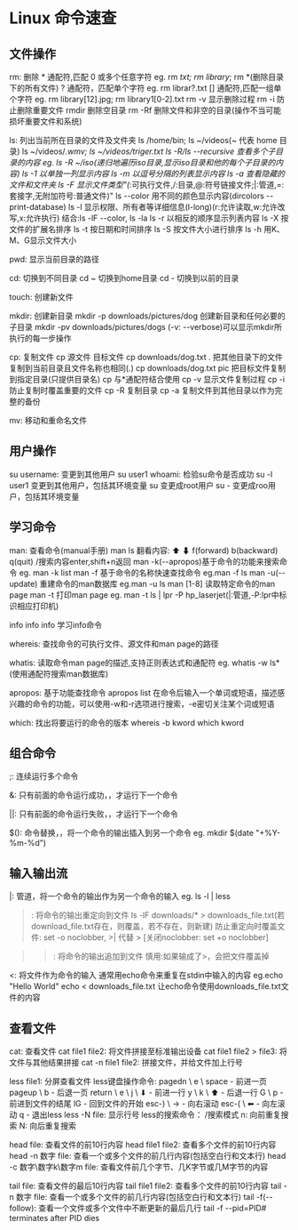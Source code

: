 # Linux 命令速查

## 文件操作

rm: 删除
	* 通配符,匹配 0 或多个任意字符 eg. rm *txt; rm library*; rm *(删除目录下的所有文件)
	? 通配符，匹配单个字符 eg. rm librar?.txt
	[] 通配符,匹配一组单个字符 eg. rm library[12].jpg; rm library1[0-2].txt
	rm -v 显示删除过程
	rm -i 防止删除重要文件
	rmdir 删除空目录
	rm -Rf 删除文件和非空的目录(操作不当可能损坏重要文件和系统)

ls: 列出当前所在目录的文件及文件夹
	ls /home/bin; ls ~/videos(~ 代表 home 目录)
	ls ~/videos/*.wmv; ls ~/videos/*triger*.txt
	ls -R/ls --recursive 查看多个子目录的内容 eg. ls -R ~/iso(递归地遍历iso目录,显示iso目录和他的每个子目录的内容)
	ls -1 以单独一列显示内容
	ls -m 以逗号分隔的列表显示内容
	ls -a 查看隐藏的文件和文件夹
	ls -F 显示文件类型"(*:可执行文件,/:目录,@:符号链接文件;|:管道,=:套接字,无附加符号:普通文件)"
	ls --color 用不同的颜色显示内容(dircolors --print-database)
	ls -l 显示权限、所有者等详细信息(l-long)(r:允许读取,w:允许改写,x:允许执行)
	结合:ls -lF --color, ls -la
	ls -r 以相反的顺序显示列表内容
	ls -X 按文件的扩展名排序
	ls -t 按日期和时间排序
	ls -S 按文件大小进行排序
	ls -h 用K、M、G显示文件大小

pwd: 显示当前目录的路径

cd: 切换到不同目录
	cd ~ 切换到home目录
	cd - 切换到以前的目录

touch: 创建新文件

mkdir: 创建新目录
	mkdir -p downloads/pictures/dog 创建新目录和任何必要的子目录
	mkdir -pv downloads/pictures/dogs (-v: --verbose)可以显示mkdir所执行的每一步操作

cp: 复制文件
	cp 源文件 目标文件
	cp downloads/dog.txt . 把其他目录下的文件复制到当前目录且文件名称也相同(.)
	cp downloads/dog.txt pic 把目标文件复制到指定目录(只提供目录名)
	cp 与*通配符结合使用
	cp -v 显示文件复制过程
	cp -i 防止复制时覆盖重要的文件
	cp -R 复制目录
	cp -a 复制文件到其他目录以作为完整的备份

mv: 移动和重命名文件

## 用户操作

su username: 变更到其他用户
	su user1
	whoami: 检验su命令是否成功
	su -l user1 变更到其他用户，包括其环境变量
	su 变更成root用户
	su - 变更成roo用户，包括其环境变量

## 学习命令

man: 查看命令(manual手册)
	man ls
	翻看内容: ⬆ ⬇ f(forward) b(backward) q(quit) /搜索内容enter,shift+n返回
	man -k(--apropos)基于命令的功能来搜索命令 eg. man -k list
	man -f 基于命令的名称快速查找命令 eg.man -f ls
	man -u(--update) 重建命令的man数据库 eg.man -u ls
	man [1-8] 读取特定命令的man page
	man -t 打印man page eg. man -t ls | lpr -P hp_laserjet(|:管道,-P:lpr中标识相应打印机)

info
	info info 学习info命令

whereis: 查找命令的可执行文件、源文件和man page的路径

whatis: 读取命令man page的描述,支持正则表达式和通配符
	eg. whatis -w ls*(使用通配符搜索man数据库)

apropos: 基于功能查找命令
	apropos list 在命令后输入一个单词或短语，描述感兴趣的命令的功能，可以使用-w和-r选项进行搜索，-e密切关注某个词或短语

which: 找出将要运行的命令的版本
	whereis -b kword
	which kword

## 组合命令

;: 连续运行多个命令

&: 只有前面的命令运行成功，，才运行下一个命令

||: 只有前面的命令运行失败，，才运行下一个命令

$(): 命令替换，，将一个命令的输出插入到另一个命令
	eg. mkdir $(date "+%Y-%m-%d")

## 输入输出流

|: 管道，将一个命令的输出作为另一个命令的输入
    eg. ls -l | less

> : 将命令的输出重定向到文件
> ls -lF downloads/* > downloads_file.txt(若download_file.txt存在，则覆盖，若不存在，则新建)
> 防止重定向时覆盖文件: set -o noclobber, >| 代替 > [关闭noclobber: set +o noclobber]

>> : 将命令的输出追加到文件
>> 慎用:如果输成了>，会把文件覆盖掉
>>

<: 将文件作为命令的输入
    通常用echo命令来重复在stdin中输入的内容 eg.echo "Hello World"
    echo < downloads_file.txt 让echo命令使用downloads_file.txt文件的内容

## 查看文件

cat: 查看文件
    cat file1 file2: 将文件拼接至标准输出设备
    cat file1 file2 > file3: 将文件与其他结果拼接
    cat -n file1 file2: 拼接文件，并给文件加上行号

less file1: 分屏查看文件
    less键盘操作命令:
        pagedn \ e \ space - 前进一页
        pageup \ b - 后退一页
        return \ e \ j \ ⬇ - 前进一行
        y \ k \ ⬆ - 后退一行
        G \ p - 前进到文件的结尾
        lG - 回到文件的开始
        esc-) \ → - 向右滚动
        esc-( \ ⬅ - 向左滚动
        q - 退出less
    less -N file: 显示行号
    less的搜索命令：
        /搜索模式
        n: 向前重复搜索
        N: 向后重复搜索

head file: 查看文件的前10行内容
    head file1 file2: 查看多个文件的前10行内容
    head -n 数字 file: 查看一个或多个文件的前几行内容(包括空白行和文本行)
    head -c 数字\数字k\数字m file: 查看文件前几个字节、几K字节或几M字节的内容

tail file: 查看文件的最后10行内容
    tail file1 file2: 查看多个文件的前10行内容
    tail -n 数字 file: 查看一个或多个文件的前几行内容(包括空白行和文本行)
    tail -f(--follow): 查看一个文件或多个文件中不断更新的最后几行
        tail -f --pid=PID# terminates after PID dies
